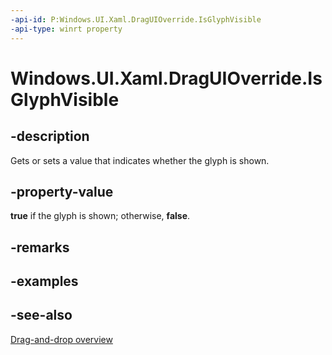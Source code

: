 ```yaml
---
-api-id: P:Windows.UI.Xaml.DragUIOverride.IsGlyphVisible
-api-type: winrt property
---
```


<!-- Property syntax
public bool IsGlyphVisible { get;  set; }
-->

# Windows.UI.Xaml.DragUIOverride.IsGlyphVisible

## -description
Gets or sets a value that indicates whether the glyph is shown.



## -property-value
**true** if the glyph is shown; otherwise, **false**.

## -remarks

## -examples

## -see-also

[Drag-and-drop overview](/windows/uwp/design/input/drag-and-drop)
